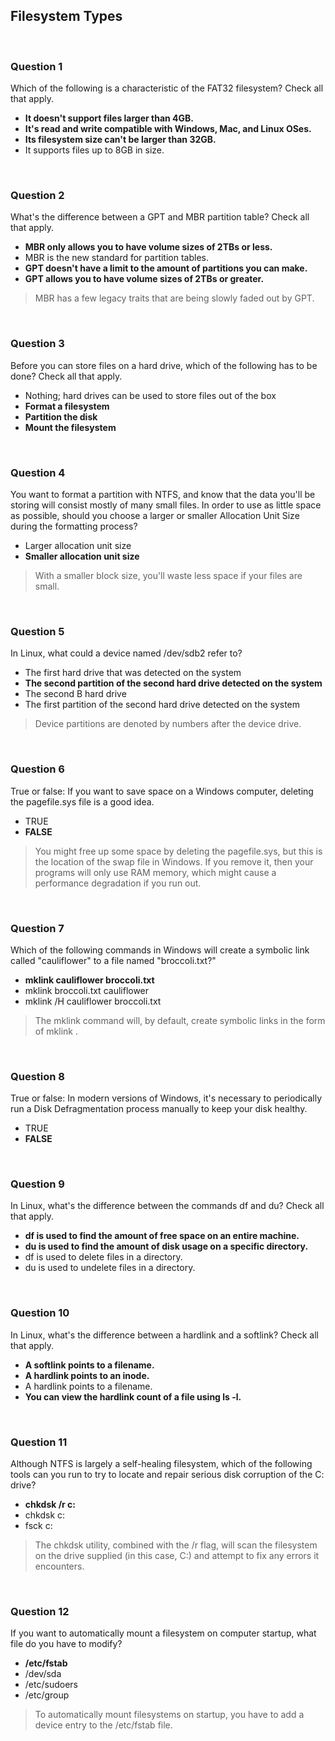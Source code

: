 ## Filesystem Types

<br>

### Question 1

Which of the following is a characteristic of the FAT32 filesystem? Check all that apply.

* **It doesn't support files larger than 4GB.**
* **It's read and write compatible with Windows, Mac, and Linux OSes.**
* **Its filesystem size can't be larger than 32GB.**
* It supports files up to 8GB in size.

<br>

### Question 2

What's the difference between a GPT and MBR partition table? Check all that apply.

* **MBR only allows you to have volume sizes of 2TBs or less.**
* MBR is the new standard for partition tables.
* **GPT doesn't have a limit to the amount of partitions you can make.**
* **GPT allows you to have volume sizes of 2TBs or greater.**

> MBR has a few legacy traits that are being slowly faded out by GPT.

<br>

### Question 3

Before you can store files on a hard drive, which of the following has to be done? Check all that apply.

* Nothing; hard drives can be used to store files out of the box
* **Format a filesystem**
* **Partition the disk**
* **Mount the filesystem**

<br>

### Question 4

You want to format a partition with NTFS, and know that the data you'll be storing will consist mostly of many small files. In order to use as little space as possible, should you choose a larger or smaller Allocation Unit Size during the formatting process?

* Larger allocation unit size
* **Smaller allocation unit size**

> With a smaller block size, you'll waste less space if your files are small.

<br>

### Question 5

In Linux, what could a device named /dev/sdb2 refer to?

* The first hard drive that was detected on the system
* **The second partition of the second hard drive detected on the system**
* The second B hard drive
* The first partition of the second hard drive detected on the system

> Device partitions are denoted by numbers after the device drive.

<br>

### Question 6

True or false: If you want to save space on a Windows computer, deleting the pagefile.sys file is a good idea.

* TRUE
* **FALSE**

> You might free up some space by deleting the pagefile.sys, but this is the location of the swap file in Windows. If you remove it, then your programs will only use RAM memory, which might cause a performance degradation if you run out.

<br>

### Question 7

Which of the following commands in Windows will create a symbolic link called "cauliflower" to a file named "broccoli.txt?"

* **mklink cauliflower broccoli.txt**
* mklink broccoli.txt cauliflower
* mklink /H cauliflower broccoli.txt

> The mklink command will, by default, create symbolic links in the form of mklink <link name> <file name>.

<br>

### Question 8

True or false: In modern versions of Windows, it's necessary to periodically run a Disk Defragmentation process manually to keep your disk healthy.

* TRUE
* **FALSE**

<br>

### Question 9

In Linux, what's the difference between the commands df and du? Check all that apply.

* **df is used to find the amount of free space on an entire machine.**
* **du is used to find the amount of disk usage on a specific directory.**
* df is used to delete files in a directory.
* du is used to undelete files in a directory.

<br>

### Question 10

In Linux, what's the difference between a hardlink and a softlink? Check all that apply.

* **A softlink points to a filename.**
* **A hardlink points to an inode.**
* A hardlink points to a filename.
* **You can view the hardlink count of a file using ls -l.**

<br>

### Question 11

Although NTFS is largely a self-healing filesystem, which of the following tools can you run to try to locate and repair serious disk corruption of the C: drive?

* **chkdsk /r c:**
* chkdsk c:
* fsck c:

> The chkdsk utility, combined with the /r flag, will scan the filesystem on the drive supplied (in this case, C:) and attempt to fix any errors it encounters.

<br>

### Question 12

If you want to automatically mount a filesystem on computer startup, what file do you have to modify?

* **/etc/fstab**
* /dev/sda
* /etc/sudoers
* /etc/group

> To automatically mount filesystems on startup, you have to add a device entry to the /etc/fstab file.